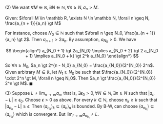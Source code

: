 (2) We want $\forall M \in \mathbb R, \exists N \in \mathbb N, \forall n \geq N, a_n \gt M$.

Given: $\forall M \in \mathbb R, \exists N \in \mathbb N, \forall n \geq N, \frac{a_{n + 1}}{a_n} \gt M$

For instance, choose $N_0 \in \mathbb N$ such that $\forall n \geq N_0, \frac{a_{n + 1}}{a_n} \gt 2$. Then $a_{n + 1} \gt 2a_n$. By assumption, $a_{N_0} \gt 0$. We have 

$$
\begin{align*}
    a_{N_0 + 1} \gt 2a_{N_0} \implies a_{N_0 + 2} \gt 2 a_{N_0 + 1} \implies a_{N_0 + k} \gt 2^k a_{N_0}
\end{align*}
$$

So $\forall n \geq N_0$, $a_n \gt 2^{n - N_0} a_{N_0} = \frac{a_{N_0}}{2^{N_0}} 2^n$. Given arbitrary $M \in \mathbb R$, let $N_1 \geq N_0$ be such that $\frac{a_{N_0}}{2^{N_0}} \cdot 2^n \gt M, \forall n \geq N_0$. Then $a_n \gt \frac{a_{N_0}}{2^{N_0}} 2^n \gt M$. $\blacksquare$



(3) Suppose $L \neq \lim_{n \to \infty} a_n$, that is, $\exists \epsilon_0 \gt 0, \forall N \in \mathbb N, \exists n \geq N$ such that $\vert a_n - L \vert \geq \epsilon_0$. Choose $\epsilon \gt 0$ as above. For every $k \in \mathbb N$, choose $n_k \geq k$ such that $\vert a_{n_k} - L \vert \geq \epsilon$. Then $(a_{n_k})_k \subseteq (a_n)_n$ is bounded. By B-W, can choose $(a_{n_{k_l}}) \subseteq (a_{n_k})$ which is convergent. But $\lim_{l \to \infty} a_{n_{k_l}} \neq L$.